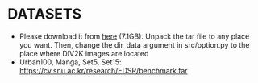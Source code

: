 # DATASETS
* Please download it from [here](https://cv.snu.ac.kr/research/EDSR/DIV2K.tar) (7.1GB).
Unpack the tar file to any place you want. Then, change the dir_data argument in src/option.py to the place where DIV2K images are located
* Urban100, Manga, Set5, Set15: https://cv.snu.ac.kr/research/EDSR/benchmark.tar
